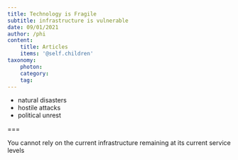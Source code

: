 ```yaml
---
title: Technology is Fragile
subtitle: infrastructure is vulnerable
date: 09/01/2021
author: /phi
content:
    title: Articles
    items: '@self.children'
taxonomy:
    photon:
    category: 
    tag: 
---
```


- natural disasters 
- hostile attacks 
- political unrest

===

You cannot rely on the current infrastructure remaining at its current service levels



